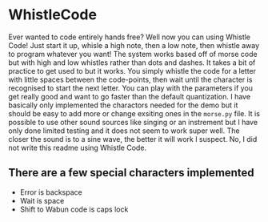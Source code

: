 # WhistleCode
Ever wanted to code entirely hands free? Well now you can using Whistle Code!
Just start it up, whisle a high note, then a low note, then whistle away to program whatever you want!
The system works based off of morse code but with high and low whistles rather than dots and dashes.
It takes a bit of practice to get used to but it works.
You simply whistle the code for a letter with little spaces between the code-points, then wait until the character is recognised to start the next letter.
You can play with the parameters if you get really good and want to go faster than the default quantization.
I have basically only implemented the charactors needed for the demo but it should be easy to add more or change exsiting ones in the `morse.py` file.
It is possible to use other sound sources like singing or an instrement but I have only done limited testing and it does not seem to work super well.
The closer the sound is to a sine wave, the better it will work I suspect.
No, I did not write this readme using Whistle Code.

## There are a few special characters implemented
* Error is backspace
* Wait is space
* Shift to Wabun code is caps lock
